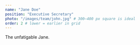 ```yaml
---
name: "Jane Doe"
position: "Executive Secretary"
photo: "/images/team/john.jpg" # 300–400 px square is ideal
order: 2 # lower = earlier in grid
---
```


The unfatigable Jane.
